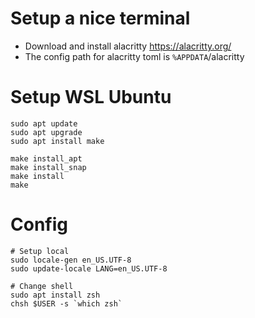 # Setup a nice terminal

- Download and install alacritty https://alacritty.org/
- The config path for alacritty toml is `%APPDATA`/alacritty

# Setup WSL Ubuntu

    sudo apt update
    sudo apt upgrade
    sudo apt install make

    make install_apt
    make install_snap
    make install
    make

# Config

    # Setup local
    sudo locale-gen en_US.UTF-8
    sudo update-locale LANG=en_US.UTF-8

    # Change shell
    sudo apt install zsh
    chsh $USER -s `which zsh`
